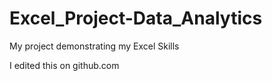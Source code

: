 # Excel_Project-Data_Analytics
My project demonstrating my Excel Skills

I edited this on github.com
